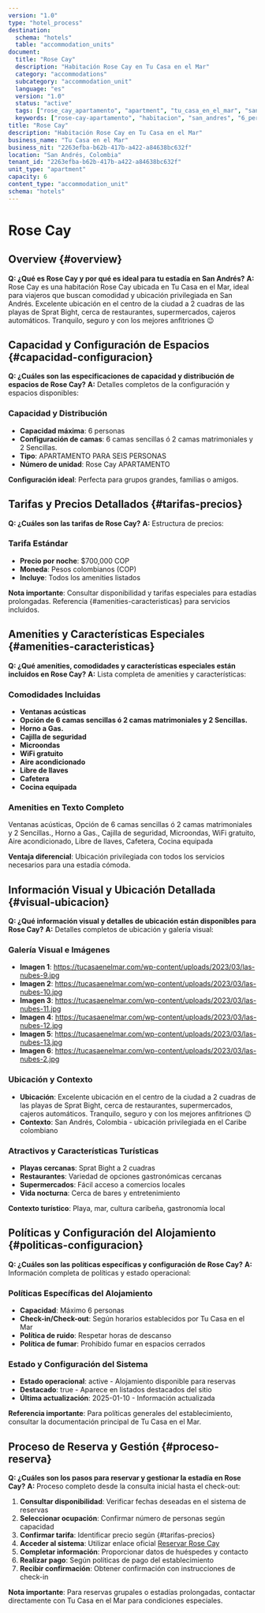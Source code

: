 ```yaml
---
version: "1.0"
type: "hotel_process"
destination:
  schema: "hotels"
  table: "accommodation_units"
document:
  title: "Rose Cay"
  description: "Habitación Rose Cay en Tu Casa en el Mar"
  category: "accommodations"
  subcategory: "accommodation_unit"
  language: "es"
  version: "1.0"
  status: "active"
  tags: ["rose_cay_apartamento", "apartment", "tu_casa_en_el_mar", "san_andres"]
  keywords: ["rose-cay-apartamento", "habitacion", "san_andres", "6_personas", "aire_acondicionado", "wifi"]
title: "Rose Cay"
description: "Habitación Rose Cay en Tu Casa en el Mar"
business_name: "Tu Casa en el Mar"
business_nit: "2263efba-b62b-417b-a422-a84638bc632f"
location: "San Andrés, Colombia"
tenant_id: "2263efba-b62b-417b-a422-a84638bc632f"
unit_type: "apartment"
capacity: 6
content_type: "accommodation_unit"
schema: "hotels"
---
```


# Rose Cay

## Overview {#overview}

**Q: ¿Qué es Rose Cay y por qué es ideal para tu estadía en San Andrés?**
**A:** Rose Cay es una habitación Rose Cay ubicada en Tu Casa en el Mar, ideal para viajeros que buscan comodidad y ubicación privilegiada en San Andrés. Excelente ubicación en el centro de la ciudad a 2 cuadras de las playas de Sprat Bight, cerca de restaurantes, supermercados, cajeros automáticos. Tranquilo, seguro y con los mejores anfitriones 😉

## Capacidad y Configuración de Espacios {#capacidad-configuracion}

**Q: ¿Cuáles son las especificaciones de capacidad y distribución de espacios de Rose Cay?**
**A:** Detalles completos de la configuración y espacios disponibles:

### Capacidad y Distribución
- **Capacidad máxima**: 6 personas <!-- EXTRAE: capacity.max_capacity -->
- **Configuración de camas**: 6 camas sencillas ó 2 camas matrimoniales y 2 Sencillas. <!-- EXTRAE: bed_configuration -->
- **Tipo**: APARTAMENTO PARA SEIS PERSONAS <!-- EXTRAE: room_type -->
- **Número de unidad**: Rose Cay APARTAMENTO <!-- EXTRAE: unit_number -->

**Configuración ideal**: Perfecta para grupos grandes, familias o amigos.

## Tarifas y Precios Detallados {#tarifas-precios}

**Q: ¿Cuáles son las tarifas de Rose Cay?**
**A:** Estructura de precios:

### Tarifa Estándar
- **Precio por noche**: $700,000 COP <!-- EXTRAE: base_price -->
- **Moneda**: Pesos colombianos (COP)
- **Incluye**: Todos los amenities listados

**Nota importante**: Consultar disponibilidad y tarifas especiales para estadías prolongadas. Referencia {#amenities-caracteristicas} para servicios incluidos.

## Amenities y Características Especiales {#amenities-caracteristicas}

**Q: ¿Qué amenities, comodidades y características especiales están incluidos en Rose Cay?**
**A:** Lista completa de amenities y características:

### Comodidades Incluidas
- **Ventanas acústicas** <!-- EXTRAE: amenities_list -->
- **Opción de 6 camas sencillas ó 2 camas matrimoniales y 2 Sencillas.** <!-- EXTRAE: amenities_list -->
- **Horno a Gas.** <!-- EXTRAE: amenities_list -->
- **Cajilla de seguridad** <!-- EXTRAE: amenities_list -->
- **Microondas** <!-- EXTRAE: amenities_list -->
- **WiFi gratuito** <!-- EXTRAE: amenities_list -->
- **Aire acondicionado** <!-- EXTRAE: amenities_list -->
- **Libre de llaves** <!-- EXTRAE: amenities_list -->
- **Cafetera** <!-- EXTRAE: amenities_list -->
- **Cocina equipada** <!-- EXTRAE: amenities_list -->

### Amenities en Texto Completo
Ventanas acústicas, Opción de 6 camas sencillas ó 2 camas matrimoniales y 2 Sencillas., Horno a Gas., Cajilla de seguridad, Microondas, WiFi gratuito, Aire acondicionado, Libre de llaves, Cafetera, Cocina equipada <!-- EXTRAE: unit_amenities -->

**Ventaja diferencial**: Ubicación privilegiada con todos los servicios necesarios para una estadía cómoda.

## Información Visual y Ubicación Detallada {#visual-ubicacion}

**Q: ¿Qué información visual y detalles de ubicación están disponibles para Rose Cay?**
**A:** Detalles completos de ubicación y galería visual:

### Galería Visual e Imágenes
- **Imagen 1**: https://tucasaenelmar.com/wp-content/uploads/2023/03/las-nubes-9.jpg <!-- EXTRAE: images -->
- **Imagen 2**: https://tucasaenelmar.com/wp-content/uploads/2023/03/las-nubes-10.jpg <!-- EXTRAE: images -->
- **Imagen 3**: https://tucasaenelmar.com/wp-content/uploads/2023/03/las-nubes-11.jpg <!-- EXTRAE: images -->
- **Imagen 4**: https://tucasaenelmar.com/wp-content/uploads/2023/03/las-nubes-12.jpg <!-- EXTRAE: images -->
- **Imagen 5**: https://tucasaenelmar.com/wp-content/uploads/2023/03/las-nubes-13.jpg <!-- EXTRAE: images -->
- **Imagen 6**: https://tucasaenelmar.com/wp-content/uploads/2023/03/las-nubes-2.jpg <!-- EXTRAE: images -->

### Ubicación y Contexto
- **Ubicación**: Excelente ubicación en el centro de la ciudad a 2 cuadras de las playas de Sprat Bight, cerca de restaurantes, supermercados, cajeros automáticos. Tranquilo, seguro y con los mejores anfitriones 😉 <!-- EXTRAE: location_details -->
- **Contexto**: San Andrés, Colombia - ubicación privilegiada en el Caribe colombiano <!-- EXTRAE: location_details -->

### Atractivos y Características Turísticas
- **Playas cercanas**: Sprat Bight a 2 cuadras <!-- EXTRAE: tourism_features -->
- **Restaurantes**: Variedad de opciones gastronómicas cercanas <!-- EXTRAE: tourism_features -->
- **Supermercados**: Fácil acceso a comercios locales <!-- EXTRAE: tourism_features -->
- **Vida nocturna**: Cerca de bares y entretenimiento <!-- EXTRAE: tourism_features -->

**Contexto turístico**: Playa, mar, cultura caribeña, gastronomía local <!-- EXTRAE: tourism_features -->

## Políticas y Configuración del Alojamiento {#politicas-configuracion}

**Q: ¿Cuáles son las políticas específicas y configuración de Rose Cay?**
**A:** Información completa de políticas y estado operacional:

### Políticas Específicas del Alojamiento
- **Capacidad**: Máximo 6 personas <!-- EXTRAE: booking_policies -->
- **Check-in/Check-out**: Según horarios establecidos por Tu Casa en el Mar <!-- EXTRAE: booking_policies -->
- **Política de ruido**: Respetar horas de descanso <!-- EXTRAE: booking_policies -->
- **Política de fumar**: Prohibido fumar en espacios cerrados <!-- EXTRAE: booking_policies -->

### Estado y Configuración del Sistema
- **Estado operacional**: active - Alojamiento disponible para reservas <!-- EXTRAE: status -->
- **Destacado**: true - Aparece en listados destacados del sitio <!-- EXTRAE: is_featured -->
- **Última actualización**: 2025-01-10 - Información actualizada

**Referencia importante**: Para políticas generales del establecimiento, consultar la documentación principal de Tu Casa en el Mar.

## Proceso de Reserva y Gestión {#proceso-reserva}

**Q: ¿Cuáles son los pasos para reservar y gestionar la estadía en Rose Cay?**
**A:** Proceso completo desde la consulta inicial hasta el check-out:

1. **Consultar disponibilidad**: Verificar fechas deseadas en el sistema de reservas
2. **Seleccionar ocupación**: Confirmar número de personas según capacidad
3. **Confirmar tarifa**: Identificar precio según {#tarifas-precios}
4. **Acceder al sistema**: Utilizar enlace oficial [Reservar Rose Cay](https://tucasaenelmar.com/accommodation/rose-cay-apartamento/)
5. **Completar información**: Proporcionar datos de huéspedes y contacto
6. **Realizar pago**: Según políticas de pago del establecimiento
7. **Recibir confirmación**: Obtener confirmación con instrucciones de check-in

**Nota importante**: Para reservas grupales o estadías prolongadas, contactar directamente con Tu Casa en el Mar para condiciones especiales.